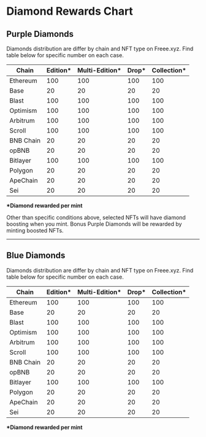 # Diamond Rewards Chart

## Purple Diamonds&#x20;

Diamonds distribution are differ by chain and NFT type on Freee.xyz. Find table below for specific number on each case.&#x20;

<table><thead><tr><th>Chain</th><th data-type="number">Edition*</th><th data-type="number">Multi-Edition*</th><th data-type="number">Drop*</th><th data-type="number">Collection*</th></tr></thead><tbody><tr><td>Ethereum</td><td>100</td><td>100</td><td>100</td><td>100</td></tr><tr><td>Base</td><td>20</td><td>20</td><td>20</td><td>20</td></tr><tr><td>Blast</td><td>100</td><td>100</td><td>100</td><td>100</td></tr><tr><td>Optimism</td><td>100</td><td>100</td><td>100</td><td>100</td></tr><tr><td>Arbitrum</td><td>100</td><td>100</td><td>100</td><td>100</td></tr><tr><td>Scroll</td><td>100</td><td>100</td><td>100</td><td>100</td></tr><tr><td>BNB Chain</td><td>20</td><td>20</td><td>20</td><td>20</td></tr><tr><td>opBNB</td><td>20</td><td>20</td><td>20</td><td>20</td></tr><tr><td>Bitlayer</td><td>100</td><td>100</td><td>100</td><td>100</td></tr><tr><td>Polygon</td><td>20</td><td>20</td><td>20</td><td>20</td></tr><tr><td>ApeChain</td><td>20</td><td>20</td><td>20</td><td>20</td></tr><tr><td>Sei</td><td>20</td><td>20</td><td>20</td><td>20</td></tr></tbody></table>

**\*Diamond rewarded per mint**

Other than specific conditions above, selected NFTs will have diamond boosting when you mint. Bonus Purple Diamonds will be rewarded by minting boosted NFTs.

***

## Blue Diamonds&#x20;

Diamonds distribution are differ by chain and NFT type on Freee.xyz. Find table below for specific number on each case.

<table><thead><tr><th>Chain</th><th data-type="number">Edition*</th><th data-type="number">Multi-Edition*</th><th data-type="number">Drop*</th><th data-type="number">Collection*</th></tr></thead><tbody><tr><td>Ethereum</td><td>100</td><td>100</td><td>100</td><td>100</td></tr><tr><td>Base</td><td>20</td><td>20</td><td>20</td><td>20</td></tr><tr><td>Blast</td><td>100</td><td>100</td><td>100</td><td>100</td></tr><tr><td>Optimism</td><td>100</td><td>100</td><td>100</td><td>100</td></tr><tr><td>Arbitrum</td><td>100</td><td>100</td><td>100</td><td>100</td></tr><tr><td>Scroll</td><td>100</td><td>100</td><td>100</td><td>100</td></tr><tr><td>BNB Chain</td><td>20</td><td>20</td><td>20</td><td>20</td></tr><tr><td>opBNB</td><td>20</td><td>20</td><td>20</td><td>20</td></tr><tr><td>Bitlayer</td><td>100</td><td>100</td><td>100</td><td>100</td></tr><tr><td>Polygon</td><td>20</td><td>20</td><td>20</td><td>20</td></tr><tr><td>ApeChain</td><td>20</td><td>20</td><td>20</td><td>20</td></tr><tr><td>Sei</td><td>20</td><td>20</td><td>20</td><td>20</td></tr></tbody></table>

**\*Diamond rewarded per mint**

